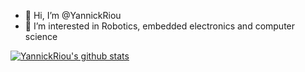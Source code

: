- 👋 Hi, I’m @YannickRiou
- 👀 I’m interested in Robotics, embedded electronics and computer science

[![YannickRiou's github stats](https://github-readme-stats.vercel.app/api?username=yriouvortex)](https://github.com/yriouvortex)
